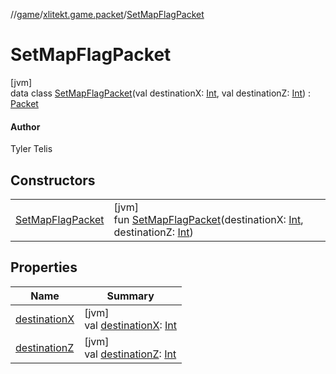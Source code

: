 //[game](../../../index.md)/[xlitekt.game.packet](../index.md)/[SetMapFlagPacket](index.md)

# SetMapFlagPacket

[jvm]\
data class [SetMapFlagPacket](index.md)(val destinationX: [Int](https://kotlinlang.org/api/latest/jvm/stdlib/kotlin/-int/index.html), val destinationZ: [Int](https://kotlinlang.org/api/latest/jvm/stdlib/kotlin/-int/index.html)) : [Packet](../-packet/index.md)

#### Author

Tyler Telis

## Constructors

| | |
|---|---|
| [SetMapFlagPacket](-set-map-flag-packet.md) | [jvm]<br>fun [SetMapFlagPacket](-set-map-flag-packet.md)(destinationX: [Int](https://kotlinlang.org/api/latest/jvm/stdlib/kotlin/-int/index.html), destinationZ: [Int](https://kotlinlang.org/api/latest/jvm/stdlib/kotlin/-int/index.html)) |

## Properties

| Name | Summary |
|---|---|
| [destinationX](destination-x.md) | [jvm]<br>val [destinationX](destination-x.md): [Int](https://kotlinlang.org/api/latest/jvm/stdlib/kotlin/-int/index.html) |
| [destinationZ](destination-z.md) | [jvm]<br>val [destinationZ](destination-z.md): [Int](https://kotlinlang.org/api/latest/jvm/stdlib/kotlin/-int/index.html) |
